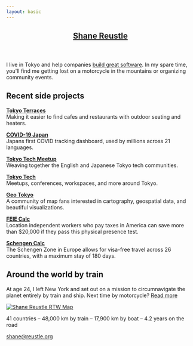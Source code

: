 ```yaml
---
layout: basic
---
```

<header>
  <h2><a href="/">Shane Reustle</a></h2>
</header>

<section markdown="1">

I live in Tokyo and help companies [build great software](https://reustle.co). In my spare time, you'll find me getting lost on a motorcycle in the mountains or organizing community events.


## Recent side projects

[**Tokyo Terraces**](https://tokyoterraces.com)<br/>
Making it easier to find cafes and restaurants with outdoor seating and heaters.

[**COVID-19 Japan**](https://covid19japan.com)<br/>
Japans first COVID tracking dashboard, used by millions across 21 languages.

[**Tokyo Tech Meetup**](https://meetup.tokyotech.com)<br/>
Weaving together the English and Japanese Tokyo tech communities.

[**Tokyo Tech**](https://tokyotech.com)<br/>
Meetups, conferences, workspaces, and more around Tokyo.

[**Geo Tokyo**](https://geotokyo.com)<br/>
A community of map fans interested in cartography, geospatial data, and beautiful visualizations.

[**FEIE Calc**](https://feiecalc.com)<br/>
Location independent workers who pay taxes in America can save more than $20,000 if they pass this physical presence test.

[**Schengen Calc**](https://schengencalc.com)<br/>
The Schengen Zone in Europe allows for visa-free travel across 26 countries, with a maximum stay of 180 days.


<!--
Secret bonus list
<p>
<strong><a href="https://updategroups.com" target="_blank">Update Groups</a></strong><br/>
Automated periodic check-ins for medium size groups of people.
</p>

<p>
<strong><a href="https://humans.io" target="_blank">Humans</a></strong><br/>
A personal CRM for the people you meet.
</p>

<p>
<strong><a href="https://tokyobikeshare.com" target="_blank">Tokyo Bike Share</a></strong><br/>
Tokyo has a comprehensive e-bike share program with an unfortunately lacking web interface.
</p>
-->

## Around the world by train

At age 24, I left New York and set out on a mission to circumnavigate the planet entirely by train and ship. Next time by motorcycle? [Read more](/rtw)

<a href="/rtw"><img src="static/rtw-map.jpg" alt="Shane Reustle RTW Map" /></a>

41 countries – 48,000 km by train – 17,900 km by boat – 4.2 years on the road

</section>

<footer>
  <a href="mailto:shane@reustle.org">shane@reustle.org</a>
</footer>
